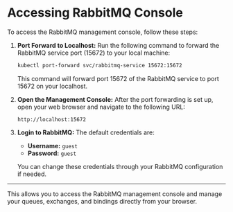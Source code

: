 # Accessing RabbitMQ Console

To access the RabbitMQ management console, follow these steps:

1. **Port Forward to Localhost:**
   Run the following command to forward the RabbitMQ service port (15672) to your local machine:

   ```bash
   kubectl port-forward svc/rabbitmq-service 15672:15672
   ```

   This command will forward port 15672 of the RabbitMQ service to port 15672 on your localhost.

2. **Open the Management Console:**
   After the port forwarding is set up, open your web browser and navigate to the following URL:

   ```
   http://localhost:15672
   ```

3. **Login to RabbitMQ:**
   The default credentials are:
   - **Username:** `guest`
   - **Password:** `guest`

   You can change these credentials through your RabbitMQ configuration if needed.

---

This allows you to access the RabbitMQ management console and manage your queues, exchanges, and bindings directly from your browser.
